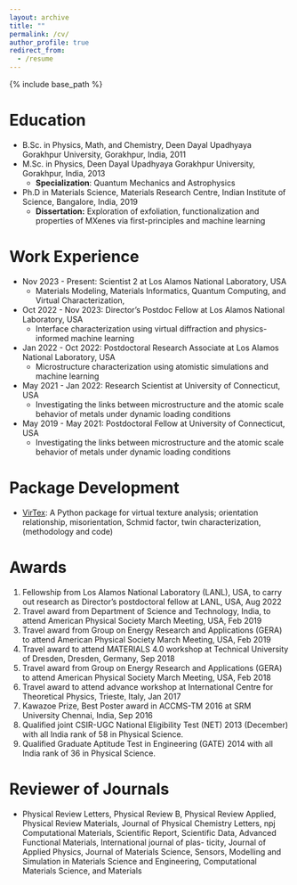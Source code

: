 ```yaml
---
layout: archive
title: ""
permalink: /cv/
author_profile: true
redirect_from:
  - /resume
---
```


{% include base_path %}

Education
======
* B.Sc. in Physics, Math, and Chemistry, Deen Dayal Upadhyaya Gorakhpur University, Gorakhpur, India, 2011
* M.Sc. in Physics, Deen Dayal Upadhyaya Gorakhpur University, Gorakhpur, India, 2013
  * **Specialization**: Quantum Mechanics and Astrophysics
* Ph.D in Materials Science, Materials Research Centre, Indian Institute of Science, Bangalore, India, 2019
  * **Dissertation:** Exploration of exfoliation, functionalization and properties of MXenes via first-principles and machine learning

Work Experience
======
* Nov 2023 - Present: Scientist 2 at Los Alamos National Laboratory, USA
  * Materials Modeling, Materials Informatics, Quantum Computing, and Virtual Characterization, 
* Oct 2022 - Nov 2023: Director’s Postdoc Fellow at Los Alamos National Laboratory, USA
  * Interface characterization using virtual diffraction and physics-informed machine learning
* Jan 2022 - Oct 2022: Postdoctoral Research Associate at Los Alamos National Laboratory, USA
  * Microstructure characterization using atomistic simulations and machine learning   
* May 2021 - Jan 2022: Research Scientist at University of Connecticut, USA
  * Investigating the links between microstructure and the atomic scale behavior of metals under dynamic loading conditions 
* May 2019 - May 2021: Postdoctoral Fellow at University of Connecticut, USA
  * Investigating the links between microstructure and the atomic scale behavior of metals under dynamic loading conditions  

Package Development
===================
* [VirTex](https://mrcavam-virtex.readthedocs.io/en/latest/index.html): A Python package for virtual texture analysis; orientation relationship, misorientation, Schmid factor, twin characterization, (methodology and code)


Awards
======
1. Fellowship from Los Alamos National Laboratory (LANL), USA, to carry out research as Director’s postdoctoral fellow at LANL, USA, Aug 2022
2. Travel award from Department of Science and Technology, India, to attend American Physical Society March Meeting, USA, Feb 2019
3. Travel award from Group on Energy Research and Applications (GERA) to attend American Physical Society March Meeting, USA, Feb 2019
4. Travel award to attend MATERIALS 4.0 workshop at Technical University of Dresden, Dresden, Germany, Sep 2018
5. Travel award from Group on Energy Research and Applications (GERA) to attend American Physical Society March Meeting, USA, Feb 2018
6. Travel award to attend advance workshop at International Centre for Theoretical Physics, Trieste, Italy, Jan 2017
7. Kawazoe Prize, Best Poster award in ACCMS-TM 2016 at SRM University Chennai, India, Sep 2016
8. Qualified joint CSIR-UGC National Eligibility Test (NET) 2013 (December) with all India rank of 58 in Physical Science.
9. Qualified Graduate Aptitude Test in Engineering (GATE) 2014 with all India rank of 36 in Physical Science.

Reviewer of Journals
====================
* Physical Review Letters, Physical Review B, Physical Review Applied, Physical Review Materials, Journal of Physical Chemistry Letters, npj Computational Materials, Scientific Report, Scientific Data, Advanced Functional Materials, International journal of plas- ticity, Journal of Applied Physics, Journal of Materials Science, Sensors, Modelling and Simulation in Materials Science and Engineering, Computational Materials Science, and Materials

<!--
Skills
======
* Skill 1
* Skill 2
  * Sub-skill 2.1
  * Sub-skill 2.2
  * Sub-skill 2.3
* Skill 3

Publications
======
  <ul>{% for post in site.publications %}
    {% include archive-single-cv.html %}
  {% endfor %}</ul>
  
Talks
======
  <ul>{% for post in site.talks %}
    {% include archive-single-talk-cv.html %}
  {% endfor %}</ul>
  
Teaching
======
  <ul>{% for post in site.teaching %}
    {% include archive-single-cv.html %}
  {% endfor %}</ul>
  
Service and leadership
======
* Currently signed in to 43 different slack teams
-->
